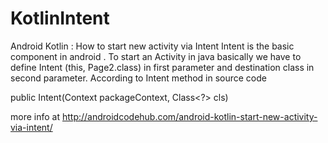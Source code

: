 # KotlinIntent
Android Kotlin : How to start new activity via Intent
Intent is the basic component in android . To start an Activity in java  basically we have to define Intent (this, Page2.class) in first parameter and destination class in second parameter. According to Intent method in source code

public Intent(Context packageContext, Class<?> cls)

more info at http://androidcodehub.com/android-kotlin-start-new-activity-via-intent/
